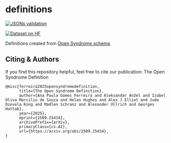 # definitions

[![JSONs validation](https://github.com/OpenSyndrome/definitions/actions/workflows/validation.yml/badge.svg?branch=main)](https://github.com/OpenSyndrome/definitions/actions/workflows/validation.yml)

[![Dataset on HF](https://huggingface.co/datasets/huggingface/badges/resolve/main/dataset-on-hf-md.svg)](https://huggingface.co/datasets/opensyndrome/case-definitions)

Definitions created from [Open Syndrome schema](https://github.com/OpenSyndrome/schema).

## Citing & Authors

If you find this repository helpful, feel free to cite our publication: The Open Syndrome Definition

```
@misc{ferreira2025opensyndromedefinition,
      title={The Open Syndrome Definition}, 
      author={Ana Paula Gomes Ferreira and Aleksandar Anžel and Izabel Oliva Marcilio de Souza and Helen Hughes and Alex J Elliot and Jude Dzevela Kong and Madlen Schranz and Alexander Ullrich and Georges Hattab},
      year={2025},
      eprint={2509.25434},
      archivePrefix={arXiv},
      primaryClass={cs.AI},
      url={https://arxiv.org/abs/2509.25434}, 
}
```

